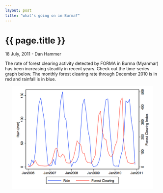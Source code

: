 ```yaml
---
layout: post
title: "what's going on in Burma?"
---
```


{{ page.title }}
================


<p class="meta">18 July, 2011 - Dan Hammer</p>

The rate of forest clearing activity detected by FORMA in Burma (Myanmar) has been increasing steadily in recent years.  Check out the time-series graph below.  The monthly forest clearing rate through December 2010 is in red and rainfall is in blue.  

<center><img src="/images/burmarate.png" width="460"></center>


